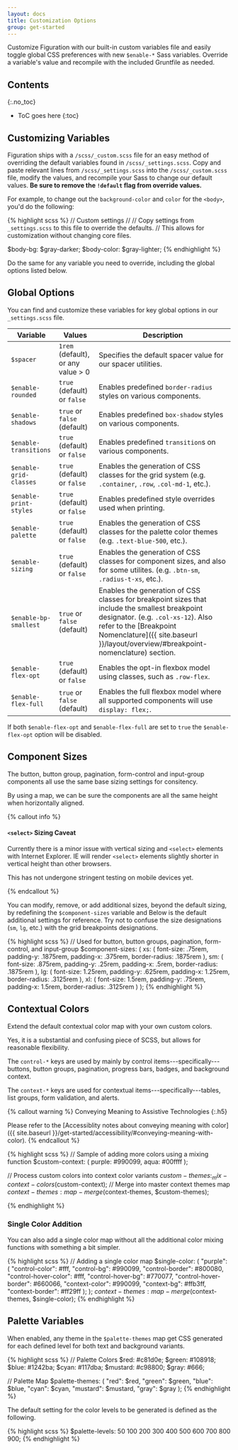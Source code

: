 ```yaml
---
layout: docs
title: Customization Options
group: get-started
---
```


Customize Figuration with our built-in custom variables file and easily toggle global CSS preferences with new `$enable-*` Sass variables. Override a variable's value and recompile with the included Gruntfile as needed.

## Contents
{:.no_toc}

* ToC goes here
{:toc}

## Customizing Variables

Figuration ships with a `/scss/_custom.scss` file for an easy method of overriding the default variables found in `/scss/_settings.scss`. Copy and paste relevant lines from `/scss/_settings.scss` into the `/scss/_custom.scss` file, modify the values, and recompile your Sass to change our default values. **Be sure to remove the `!default` flag from override values.**

For example, to change out the `background-color` and `color` for the `<body>`, you'd do the following:

{% highlight scss %}
// Custom settings
//
// Copy settings from `_settings.scss` to this file to override the defaults.
// This allows for customization without changing core files.

$body-bg:    $gray-darker;
$body-color: $gray-lighter;
{% endhighlight %}

Do the same for any variable you need to override, including the global options listed below.

## Global Options

You can find and customize these variables for key global options in our `_settings.scss` file.

| Variable                    | Values                             | Description                                                                                      |
| --------------------------- | ---------------------------------- | -------------------------------------------------------------------------------------------------|
| `$spacer`                   | `1rem` (default), or any value > 0 | Specifies the default spacer value for our spacer utilities.                                     |
| `$enable-rounded`           | `true` (default) or `false`        | Enables predefined `border-radius` styles on various components.                                 |
| `$enable-shadows`           | `true` or `false` (default)        | Enables predefined `box-shadow` styles on various components.                                    |
| `$enable-transitions`       | `true` (default) or `false`        | Enables predefined `transition`s on various components.                                          |
| `$enable-grid-classes`      | `true` (default) or `false`        | Enables the generation of CSS classes for the grid system (e.g. `.container`, `.row`, `.col-md-1`, etc.). |
| `$enable-print-styles`      | `true` (default) or `false`        | Enables predefined style overrides used when printing.                                           |
| `$enable-palette`           | `true` (default) or `false`        | Enables the generation of CSS classes for the palette color themes (e.g. `.text-blue-500`, etc.). |
| `$enable-sizing`            | `true` (default) or `false`        | Enables the generation of CSS classes for component sizes, and also for some utilites. (e.g. `.btn-sm`, `.radius-t-xs`, etc.). |
| `$enable-bp-smallest`       | `true` or `false` (default)        | Enables the generation of CSS classes for breakpoint sizes that include the smallest breakpoint designator. (e.g. `.col-xs-12`).  Also refer to the [Breakpoint Nomenclature]({{ site.baseurl }}/layout/overview/#breakpoint-nomenclature) section. |
| `$enable-flex-opt`          | `true` (default) or `false`        | Enables the opt-in flexbox model using classes, such as `.row-flex`.                             |
| `$enable-flex-full`         | `true` or `false` (default)        | Enables the full flexbox model where all supported components will use `display: flex;`.         |

If both `$enable-flex-opt` and `$enable-flex-full` are set to `true` the `$enable-flex-opt` option will be disabled.

## Component Sizes

The button, button group, pagination, form-control and input-group components all use the same base sizing settings for consitency.

By using a map, we can be sure the components are all the same height when horizontally aligned.

{% callout info %}
#### `<select>` Sizing Caveat

Currently there is a minor issue with vertical sizing and `<select>` elements with Internet Explorer.  IE will render `<select>` elements slightly shorter in vertical height than other browsers.

This has not undergone stringent testing on mobile devices yet.

{% endcallout %}

You can modify, remove, or add additional sizes, beyond the default sizing, by redefining the `$component-sizes` variable and
Below is the default additional settings for reference.  Try not to confuse the size designations (`sm`, `lg`, etc.) with the grid breakpoints designations.

{% highlight scss %}
// Used for button, button groups, pagination, form-control, and input-group
$component-sizes: (
    xs: (
        font-size:      .75rem,
        padding-y:      .1875rem,
        padding-x:      .375rem,
        border-radius:  .1875rem
    ),
    sm: (
        font-size:      .875rem,
        padding-y:      .25rem,
        padding-x:      .5rem,
        border-radius:  .1875rem
   ),
    lg: (
        font-size:      1.25rem,
        padding-y:      .625rem,
        padding-x:      1.25rem,
        border-radius:  .3125rem
    ),
    xl: (
        font-size:      1.5rem,
        padding-y:      .75rem,
        padding-x:      1.5rem,
        border-radius:  .3125rem
    )
);
{% endhighlight %}

## Contextual Colors

Extend the default contextual color map with your own custom colors.

Yes, it is a substantial and confusing piece of SCSS, but allows for reasonable flexibility.

The `control-*` keys are used by mainly by control items---specifically---buttons, button groups, pagination, progress bars, badges, and background context.

The `context-*` keys are used for contextual items---specifically---tables, list groups, form validation, and alerts.

{% callout warning %}
Conveying Meaning to Assistive Technologies
{:.h5}

Please refer to the [Accessiblity notes about conveying meaning with color]({{ site.baseurl }}/get-started/accessibility/#conveying-meaning-with-color).
{% endcallout %}

{% highlight scss %}
// Sample of adding more colors using a mixing function
$custom-context: (
    purple: #990099,
    aqua:   #00ffff
);

// Process custom colors into context color variants
$custom-themes: _mix-context-colors($custom-context);
// Merge into master context themes map
$context-themes: map-merge($context-themes, $custom-themes);

{% endhighlight %}

### Single Color Addition

You can also add a single color map without all the additional color mixing functions with something a bit simpler.

{% highlight scss %}
// Adding a single color map
$single-color: (
    "purple": (
        "control-color":        #fff,
        "control-bg":           #990099,
        "control-border":       #800080,
        "control-hover-color":  #fff,
        "control-hover-bg":     #770077,
        "control-hover-border": #660066,
        "context-color":        #990099,
        "context-bg":           #ffb3ff,
        "context-border":       #ff29ff
    );
);
$context-themes: map-merge($context-themes, $single-color);
{% endhighlight %}

## Palette Variables

When enabled, any theme in the `$palette-themes` map get CSS generated for each defined level for both text and background variants.

{% highlight scss %}
// Palette Colors
$red:       #c81d0e;
$green:     #108918;
$blue:      #1242ba;
$cyan:      #117dba;
$mustard:   #c98800;
$gray:      #666;

// Palette Map
$palette-themes: (
    "red":      $red,
    "green":    $green,
    "blue":     $blue,
    "cyan":     $cyan,
    "mustard":  $mustard,
    "gray":     $gray
);
{% endhighlight %}

The default setting for the color levels to be generated is defined as the following.

{% highlight scss %}
$palette-levels: 50 100 200 300 400 500 600 700 800 900;
{% endhighlight %}
